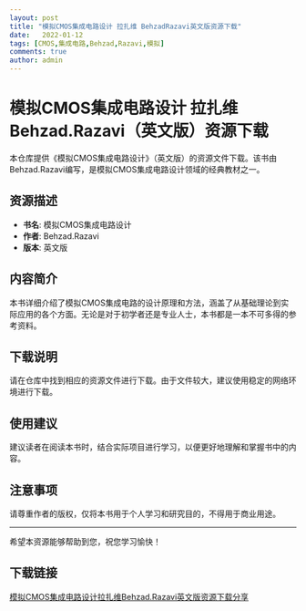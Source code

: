 ```yaml
---
layout: post
title: "模拟CMOS集成电路设计 拉扎维 BehzadRazavi英文版资源下载"
date:   2022-01-12
tags: [CMOS,集成电路,Behzad,Razavi,模拟]
comments: true
author: admin
---
```

# 模拟CMOS集成电路设计 拉扎维 Behzad.Razavi（英文版）资源下载

本仓库提供《模拟CMOS集成电路设计》（英文版）的资源文件下载。该书由Behzad.Razavi编写，是模拟CMOS集成电路设计领域的经典教材之一。

## 资源描述

- **书名**: 模拟CMOS集成电路设计
- **作者**: Behzad.Razavi
- **版本**: 英文版

## 内容简介

本书详细介绍了模拟CMOS集成电路的设计原理和方法，涵盖了从基础理论到实际应用的各个方面。无论是对于初学者还是专业人士，本书都是一本不可多得的参考资料。

## 下载说明

请在仓库中找到相应的资源文件进行下载。由于文件较大，建议使用稳定的网络环境进行下载。

## 使用建议

建议读者在阅读本书时，结合实际项目进行学习，以便更好地理解和掌握书中的内容。

## 注意事项

请尊重作者的版权，仅将本书用于个人学习和研究目的，不得用于商业用途。

---

希望本资源能够帮助到您，祝您学习愉快！

## 下载链接

[模拟CMOS集成电路设计拉扎维Behzad.Razavi英文版资源下载分享](https://pan.quark.cn/s/cd84a6b6a4c6)